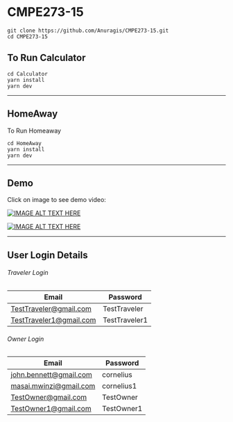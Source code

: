 

# CMPE273-15

```
git clone https://github.com/Anuragis/CMPE273-15.git
cd CMPE273-15
```

## To Run Calculator 

```
cd Calculator
yarn install
yarn dev
```

---

## HomeAway 

To Run Homeaway
```
cd HomeAway
yarn install
yarn dev
```

---

## Demo 

Click on image to see demo video:

[![IMAGE ALT TEXT HERE](https://img.youtube.com/vi/Ynar8kP4Wy4/0.jpg)](https://www.youtube.com/watch?v=Ynar8kP4Wy4)


[![IMAGE ALT TEXT HERE](https://img.youtube.com/vi/cl_4afZ99DU/0.jpg)](https://www.youtube.com/watch?v=cl_4afZ99DU)

---

## User Login Details

###### Traveler Login

| Email                     | Password        |
| ------------------------- | --------------- |
| TestTraveler@gmail.com    | TestTraveler    |
| TestTraveler1@gmail.com   | TestTraveler1   |

###### Owner Login

| Email                     | Password           |
| ------------------------- | ------------------ |
| john.bennett@gmail.com    | cornelius          |
| masai.mwinzi@gmail.com    | cornelius1         |
| TestOwner@gmail.com       | TestOwner          |
| TestOwner1@gmail.com      | TestOwner1         |
